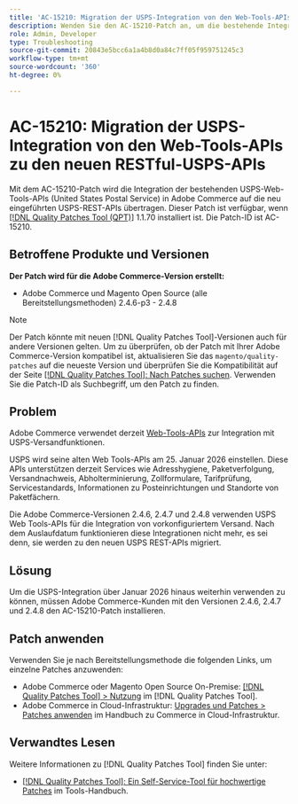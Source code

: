 ```yaml
---
title: 'AC-15210: Migration der USPS-Integration von den Web-Tools-APIs zu den neuen RESTful-USPS-APIs'
description: Wenden Sie den AC-15210-Patch an, um die bestehende Integration der USPS Web Tools-APIs in Adobe Commerce auf die neu eingeführten USPS REST-APIs zu übertragen.
role: Admin, Developer
type: Troubleshooting
source-git-commit: 20843e5bcc6a1a4b8d0a84c7ff05f959751245c3
workflow-type: tm+mt
source-wordcount: '360'
ht-degree: 0%

---
```



# AC-15210: Migration der USPS-Integration von den Web-Tools-APIs zu den neuen RESTful-USPS-APIs

Mit dem AC-15210-Patch wird die Integration der bestehenden USPS-Web-Tools-APIs (United States Postal Service) in Adobe Commerce auf die neu eingeführten USPS-REST-APIs übertragen. Dieser Patch ist verfügbar, wenn [[!DNL Quality Patches Tool (QPT)]](/help/tools/quality-patches-tool/quality-patches-tool-to-self-serve-quality-patches.md) 1.1.70 installiert ist. Die Patch-ID ist AC-15210.

## Betroffene Produkte und Versionen

**Der Patch wird für die Adobe Commerce-Version erstellt:**

* Adobe Commerce und Magento Open Source (alle Bereitstellungsmethoden) 2.4.6-p3 - 2.4.8

>[!NOTE]
>
>Der Patch könnte mit neuen [!DNL Quality Patches Tool]-Versionen auch für andere Versionen gelten. Um zu überprüfen, ob der Patch mit Ihrer Adobe Commerce-Version kompatibel ist, aktualisieren Sie das `magento/quality-patches` auf die neueste Version und überprüfen Sie die Kompatibilität auf der Seite [[!DNL Quality Patches Tool]: Nach Patches suchen](https://experienceleague.adobe.com/tools/commerce-quality-patches/index.html). Verwenden Sie die Patch-ID als Suchbegriff, um den Patch zu finden.

## Problem

Adobe Commerce verwendet derzeit [Web-Tools-APIs](https://www.usps.com/business/web-tools-apis/#developers) zur Integration mit USPS-Versandfunktionen.

USPS wird seine alten Web Tools-APIs am 25. Januar 2026 einstellen. Diese APIs unterstützen derzeit Services wie Adresshygiene, Paketverfolgung, Versandnachweis, Abholterminierung, Zollformulare, Tarifprüfung, Servicestandards, Informationen zu Posteinrichtungen und Standorte von Paketfächern.

Die Adobe Commerce-Versionen 2.4.6, 2.4.7 und 2.4.8 verwenden USPS Web Tools-APIs für die Integration von vorkonfiguriertem Versand. Nach dem Auslaufdatum funktionieren diese Integrationen nicht mehr, es sei denn, sie werden zu den neuen USPS REST-APIs migriert.

## Lösung

Um die USPS-Integration über Januar 2026 hinaus weiterhin verwenden zu können, müssen Adobe Commerce-Kunden mit den Versionen 2.4.6, 2.4.7 und 2.4.8 den AC-15210-Patch installieren.

## Patch anwenden

Verwenden Sie je nach Bereitstellungsmethode die folgenden Links, um einzelne Patches anzuwenden:

* Adobe Commerce oder Magento Open Source On-Premise: [[!DNL Quality Patches Tool] > Nutzung](/help/tools/quality-patches-tool/usage.md) im [!DNL Quality Patches Tool].
* Adobe Commerce in Cloud-Infrastruktur: [Upgrades und Patches > Patches anwenden](https://experienceleague.adobe.com/docs/commerce-cloud-service/user-guide/develop/upgrade/apply-patches.html) im Handbuch zu Commerce in Cloud-Infrastruktur.

## Verwandtes Lesen

Weitere Informationen zu [!DNL Quality Patches Tool] finden Sie unter:

* [[!DNL Quality Patches Tool]: Ein Self-Service-Tool für hochwertige Patches](/help/tools/quality-patches-tool/quality-patches-tool-to-self-serve-quality-patches.md) im Tools-Handbuch.